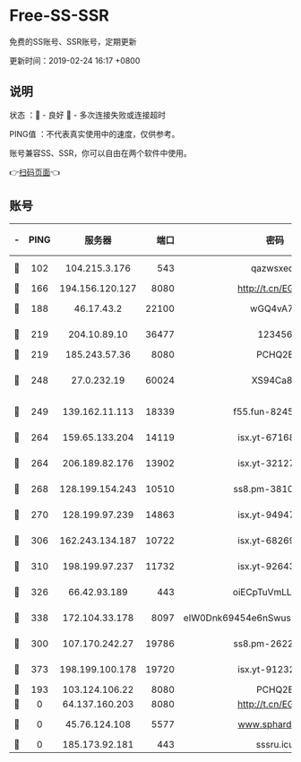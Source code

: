 # Free-SS-SSR

免费的SS账号、SSR账号，定期更新

更新时间：2019-02-24 16:17 +0800

## 说明

状态     ：🙂 - 良好 🙁 - 多次连接失败或连接超时

PING值   ：不代表真实使用中的速度，仅供参考。

账号兼容SS、SSR，你可以自由在两个软件中使用。

👉[扫码页面](https://liesauer.github.io/free-ss-ssr.github.io/)👈

## 账号

|-|PING|服务器|端口|密码|加密方式|区域|
|:----:|:----:|:-----:|-----:|:----:|:----:|:----:|
|🙂|102|104.215.3.176|543|qazwsxedc|aes-256-gcm|JP|
|🙂|166|194.156.120.127|8080|http://t.cn/EGJIyrl|rc4-md5|RU|
|🙂|188|46.17.43.2|22100|wGQ4vA7D|aes-256-gcm|RU|
|🙂|219|204.10.89.10|36477|123456|aes-256-cfb|US|
|🙂|219|185.243.57.36|8080|PCHQ2E|rc4-md5|US|
|🙂|248|27.0.232.19|60024|XS94Ca8K|xchacha20-ietf-poly1305|HK|
|🙂|249|139.162.11.113|18339|f55.fun-82455292|aes-256-cfb|SG|
|🙂|264|159.65.133.204|14119|isx.yt-67168990|aes-256-cfb|SG|
|🙂|264|206.189.82.176|13902|isx.yt-32127764|aes-256-cfb|SG|
|🙂|268|128.199.154.243|10510|ss8.pm-38103435|aes-256-cfb|SG|
|🙂|270|128.199.97.239|14863|isx.yt-94947792|aes-256-cfb|SG|
|🙂|306|162.243.134.187|10722|isx.yt-68269758|aes-256-cfb|US|
|🙂|310|198.199.97.237|11732|isx.yt-92643229|aes-256-cfb|US|
|🙂|326|66.42.93.189|443|oiECpTuVmLLxk4Ts|aes-256-cfb|US|
|🙂|338|172.104.33.178|8097|eIW0Dnk69454e6nSwuspv9DmS201tQ0D|aes-256-cfb|SG|
|🙂|300|107.170.242.27|19786|ss8.pm-26221677|aes-256-cfb|US|
|🙂|373|198.199.100.178|19720|isx.yt-91232845|aes-256-cfb|US|
|🙁|193|103.124.106.22|8080|PCHQ2E|rc4-md5|US|
|🙁|0|64.137.160.203|8080|http://t.cn/EGJIyrl|rc4-md5|CA|
|🙁|0|45.76.124.108|5577|www.sphard.com|aes-256-cfb|AU|
|🙁|0|185.173.92.181|443|sssru.icu|rc4-md5|RU|

